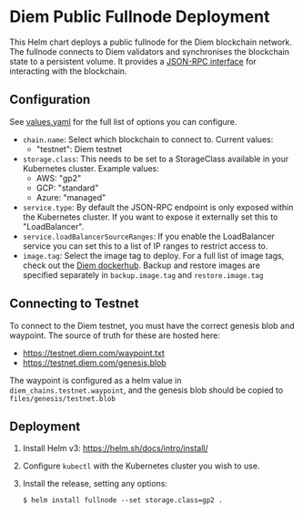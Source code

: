 Diem Public Fullnode Deployment
================================

This Helm chart deploys a public fullnode for the Diem blockchain network. The
fullnode connects to Diem validators and synchronises the blockchain state to
a persistent volume. It provides a [JSON-RPC interface][] for interacting with
the blockchain.


Configuration
-------------

See [values.yaml][] for the full list of options you can configure.

* `chain.name`: Select which blockchain to connect to. Current values:
  - "testnet": Diem testnet
* `storage.class`: This needs to be set to a StorageClass available in your
  Kubernetes cluster. Example values:
  - AWS: "gp2"
  - GCP: "standard"
  - Azure: "managed"
* `service.type`: By default the JSON-RPC endpoint is only exposed within the
  Kubernetes cluster. If you want to expose it externally set this to
  "LoadBalancer".
* `service.loadBalancerSourceRanges`: If you enable the LoadBalancer service you
  can set this to a list of IP ranges to restrict access to.
* `image.tag`: Select the image tag to deploy. For a full list of image tags, check out the [Diem dockerhub][]. Backup and restore images are specified separately in `backup.image.tag` and `restore.image.tag`

Connecting to Testnet
-------------

To connect to the Diem testnet, you must have the correct genesis blob and waypoint. The source of truth for these are hosted here:
* https://testnet.diem.com/waypoint.txt
* https://testnet.diem.com/genesis.blob

The waypoint is configured as a helm value in `diem_chains.testnet.waypoint`, and the genesis blob should be copied to `files/genesis/testnet.blob`

Deployment
----------

1. Install Helm v3: https://helm.sh/docs/intro/install/
2. Configure `kubectl` with the Kubernetes cluster you wish to use.
3. Install the release, setting any options:

       $ helm install fullnode --set storage.class=gp2 .


[json-rpc interface]: https://github.com/diem/diem/blob/main/json-rpc/json-rpc-spec.md
[values.yaml]: values.yaml
[Diem dockerhub]: https://hub.docker.com/r/diem/validator/tags?page=1&ordering=last_updated
